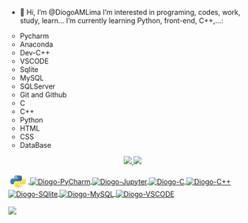 - 👋 Hi, I’m @DiogoAMLima
I’m interested in programing, codes, work, study, learn... 
I’m currently learning Python, front-end, C++,...:

<ul type="circle"> 
        <li>Pycharm</li>
        <li>Anaconda</li>
        <li>Dev-C++</li>
        <li>VSCODE</li>
        <li>Sqlite</li>
        <li>MySQL</li>
        <li>SQLServer</li>
        <li>Git and Github</li>
        <li>C</li>
        <li>C++</li>
        <li>Python</li>
        <li>HTML</li>
        <li>CSS</li>
        <li>DataBase</li>
 </ul>

<div align="center">
  <a href="https://github.com/DiogoAMLima">
  <img width="45%" src="https://github-readme-stats.vercel.app/api?username=DiogoAMLima&show_icons=true&theme=dark&clude_all_commits=true&count_private=true"/>
  <img width="45%" src="https://github-readme-stats.vercel.app/api/top-langs/?username=DiogoAMLima&layout=compact&langs_count=7&theme=dark"/>
    
</div>

<div style="display: inline_block"><br>
 <img align="center" alt="Diogo-Python" height="30" width="40" src="https://raw.githubusercontent.com/devicons/devicon/master/icons/python/python-original.svg">
 <img align="center" alt="Diogo-PyCharm" height="30" width="40" src="https://cdn.jsdelivr.net/gh/devicons/devicon/icons/pycharm/pycharm-original.svg">
 <img align="center" alt="Diogo-Jupyter" height="30" width="40" src="https://cdn.jsdelivr.net/gh/devicons/devicon/icons/jupyter/jupyter-original.svg">
 <img align="center" alt="Diogo-C" height="30" width="40" src="https://cdn.jsdelivr.net/gh/devicons/devicon/icons/c/c-original.svg">
 <img align="center" alt="Diogo-C++" height="30" width="40" <img src="https://cdn.jsdelivr.net/gh/devicons/devicon/icons/cplusplus/cplusplus-original.svg">
 <img align="center" alt="Diogo-SQlite" height="30" width="40" src="https://cdn.jsdelivr.net/gh/devicons/devicon/icons/sqlite/sqlite-original.svg">
 <img align="center" alt="Diogo-MySQL" height="30" width="40" src="https://cdn.jsdelivr.net/gh/devicons/devicon/icons/mysql/mysql-original.svg">
 <img align="center" alt="Diogo-VSCODE" height="30" width="40" src="https://cdn.jsdelivr.net/gh/devicons/devicon/icons/vscode/vscode-original.svg">
</div><br>
         
<div>
    <a href="https://www.linkedin.com/in/diogo-lima-b05a321b8/" target="_blank"><img src="https://img.shields.io/badge/-LinkedIn-%230077B5?style=for-the-badge&logo=linkedin&logoColor=white" target="_blank"></a>
</div>
